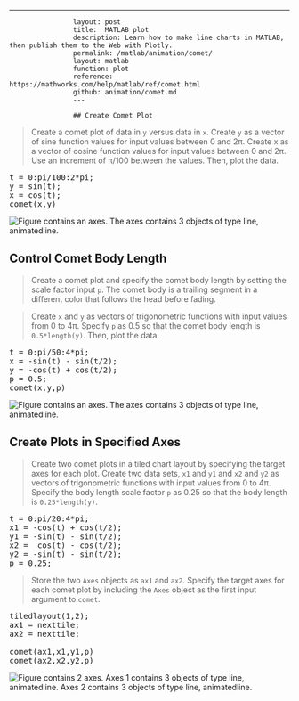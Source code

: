 ---
                    layout: post
                    title:  MATLAB plot
                    description: Learn how to make line charts in MATLAB, then publish them to the Web with Plotly.
                    permalink: /matlab/animation/comet/
                    layout: matlab
                    function: plot
                    reference: https://mathworks.com/help/matlab/ref/comet.html
                    github: animation/comet.md
                    ---

                    ## Create Comet Plot 









> Create a comet plot of data in `y` versus data in `x`. Create `y` as a vector of sine function values for input values between 0 and 2π. Create x as a vector of cosine function values for input values between 0 and 2π. Use an increment of π/100 between the values. Then, plot the data.

<pre class="mcode">t = 0:pi/100:2*pi;
y = sin(t);
x = cos(t);
comet(x,y)</pre>

![Figure contains an axes. The axes contains 3 objects of type line, animatedline.](https://mathworks.com/help/examples/graphics2/win64/CreateCometPlotXYExample_01.png)

## Control Comet Body Length 









> Create a comet plot and specify the comet body length by setting the scale factor input `p`. The comet body is a trailing segment in a different color that follows the head before fading. 

> Create `x` and `y` as vectors of trigonometric functions with input values from 0 to 4π. Specify `p` as 0.5 so that the comet body length is `0.5*length(y)`. Then, plot the data.

<pre class="mcode">t = 0:pi/50:4*pi;
x = -sin(t) - sin(t/2);
y = -cos(t) + cos(t/2);
p = 0.5;
comet(x,y,p)</pre>

![Figure contains an axes. The axes contains 3 objects of type line, animatedline.](https://mathworks.com/help/examples/graphics2/win64/CreateCometPlotXYPExample_01.png)

## Create Plots in Specified Axes 









> Create two comet plots in a tiled chart layout by specifying the target axes for each plot. Create two data sets, `x1` and `y1` and `x2` and `y2` as vectors of trigonometric functions with input values from 0 to 4π. Specify the body length scale factor `p` as 0.25 so that the body length is `0.25*length(y)`.

<pre class="mcode">t = 0:pi/20:4*pi;
x1 = -cos(t) + cos(t/2);
y1 = -sin(t) - sin(t/2);
x2 =  cos(t) - cos(t/2);
y2 = -sin(t) - sin(t/2);
p = 0.25;</pre>

> Store the two `Axes` objects as `ax1` and `ax2`. Specify the target axes for each comet plot by including the `Axes` object as the first input argument to `comet`.

<pre class="mcode">tiledlayout(1,2);
ax1 = nexttile;
ax2 = nexttile;

comet(ax1,x1,y1,p)
comet(ax2,x2,y2,p)</pre>

![Figure contains 2 axes. Axes 1 contains 3 objects of type line, animatedline. Axes 2 contains 3 objects of type line, animatedline.](https://mathworks.com/help/examples/graphics2/win64/CreateCometPlotAxXYPExample_01.png)

